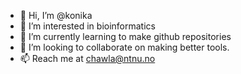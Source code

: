 - 👋 Hi, I’m @konika
- 👀 I’m interested in bioinformatics
- 🌱 I’m currently learning to make github repositories
- 💞️ I’m looking to collaborate on making better tools.
- 📫 Reach me at chawla@ntnu.no

<!---
komusica/komusica is a ✨ special ✨ repository because its `README.md` (this file) appears on your GitHub profile.
You can click the Preview link to take a look at your changes.
--->
